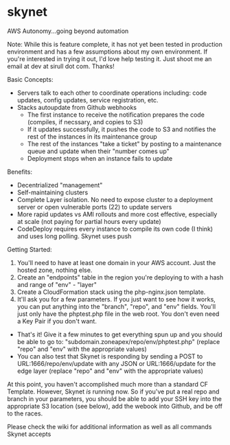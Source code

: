 skynet
======
AWS Autonomy...going beyond automation

Note: While this is feature complete, it has not yet been tested in production environment and has a few assumptions about my own environment. If you're interested in trying it out, I'd love help testing it. Just shoot me an email at dev at sirull dot com. Thanks!

Basic Concepts:
- Servers talk to each other to coordinate operations including: code updates, config updates, service registration, etc.
- Stacks autoupdate from Github webhooks
  - The first instance to receive the notification prepares the code (compiles, if necssary, and copies to S3)
  - If it updates successfully, it pushes the code to S3 and notifies the rest of the instances in its maintenance group
  - The rest of the instances "take a ticket" by posting to a maintenance queue and update when their "number comes up"
  - Deployment stops when an instance fails to update

Benefits:
- Decentrialized "management"
- Self-maintaining clusters
- Complete Layer isolation. No need to expose cluster to a deployment server or open vulnerable ports (22) to update servers
- More rapid updates vs AMI rollouts and more cost effective, especially at scale (not paying for partial hours every update)
- CodeDeploy requires every instance to compile its own code (I think) and uses long polling. Skynet uses push

Getting Started:<br>
1) You'll need to have at least one domain in your AWS account. Just the hosted zone, nothing else.<br>
2) Create an "endpoints" table in the region you're deploying to with a hash and range of "env" - "layer"<br>
3) Create a CloudFormation stack using the php-nginx.json template.<br>
4) It'll ask you for a few parameters. If you just want to see how it works, you can put anything into the "branch", "repo", and "env" fields. You'll just only have the phptest.php file in the web root. You don't even need a Key Pair if you don't want.<br>
- That's it! Give it a few minutes to get everything spun up and you should be able to go to: "subdomain.zoneapex/repo/env/phptest.php" (replace "repo" and "env" with the appropriate values)
- You can also test that Skynet is responding by sending a POST to URL:1666/repo/env/update with any JSON or URL:1666/update for the edge layer (replace "repo" and "env" with the appropriate values)

At this point, you haven't accomplished much more than a standard CF Template. However, Skynet *is* running now. So if you've put a real repo and branch in your parameters, you should be able to add your SSH key into the appropriate S3 location (see below), add the webook into Github, and be off to the races.

Please check the wiki for additional information as well as all commands Skynet accepts
